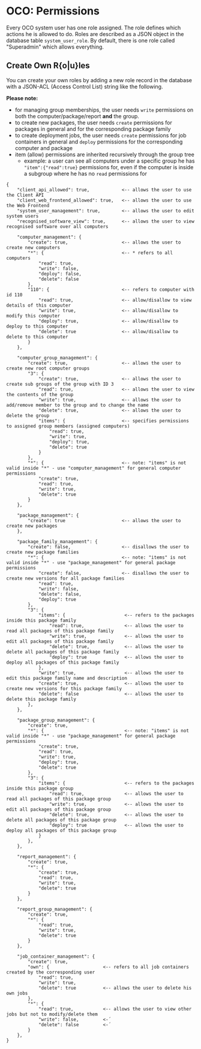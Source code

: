 # OCO: Permissions
Every OCO system user has one role assigned. The role defines which actions he is allowed to do. Roles are described as a JSON object in the database table `system_user_role`. By default, there is one role called "Superadmin" which allows everything.

## Create Own R{o|u}les
You can create your own roles by adding a new role record in the database with a JSON-ACL (Access Control List) string like the following.

**Please note:**
- for managing group memberships, the user needs `write` permissions on both the computer/package/report **and** the group.
- to create new packages, the user needs `create` permissions for packages in general and for the corresponding package family
- to create deployment jobs, the user needs `create` permissions for job containers in general and `deploy` permissions for the corresponding computer and package
- item (allow) permissions are inherited recursively through the group tree
  - example: a user can see all computers under a specific group he has `"item":{"read":true}` permissions for, even if the computer is inside a subgroup where he has no `read` permissions for

```
{
    "client_api_allowed": true,            <-- allows the user to use the Client API
    "client_web_frontend_allowed": true,   <-- allows the user to use the Web Frontend
    "system_user_management": true,        <-- allows the user to edit system users
    "recognised_software_view": true,      <-- allows the user to view recognised software over all computers

    "computer_management": {
        "create": true,                    <-- allows the user to create new computers
        "*": {                             <-- * refers to all computers
            "read": true,
            "write": false,
            "deploy": false,
            "delete": false
        },
        "110": {                           <-- refers to computer with id 110
            "read": true,                  <-- allow/disallow to view details of this computer
            "write": true,                 <-- allow/disallow to modify this computer
            "deploy": true,                <-- allow/disallow to deploy to this computer
            "delete": true                 <-- allow/disallow to delete to this computer
        }
    },

    "computer_group_management": {
        "create": true,                    <-- allows the user to create new root computer groups
        "3": {
            "create": true,                <-- allows the user to create sub groups of the group with ID 3
            "read": true,                  <-- allows the user to view the contents of the group
            "write": true,                 <-- allows the user to add/remove member to the group and to change the name
            "delete": true,                <-- allows the user to delete the group
            "items": {                     <-- specifies permissions to assigned group members (assigned computers)
                "read": true,
                "write": true,
                "deploy": true,
                "delete": true
            }
        },
        "*": {                             <-- note: "items" is not valid inside "*" - use "computer_management" for general computer permissions
            "create": true,
            "read": true,
            "write": true,
            "delete": true
        }
    },

    "package_management": {
        "create": true                     <-- allows the user to create new packages
    },

    "package_family_management": {
        "create": false,                   <-- disallows the user to create new package families
        "*": {                             <-- note: "items" is not valid inside "*" - use "package_management" for general package permissions
            "create": false,               <-- disallows the user to create new versions for all package families
            "read": true,
            "write": false,
            "delete": false,
            "deploy": true
        },
        "3": {
            "items": {                      <-- refers to the packages inside this package family
                "read": true,               <-- allows the user to read all packages of this package family
                "write": true,              <-- allows the user to edit all packages of this package family
                "delete": true,             <-- allows the user to delete all packages of this package family
                "deploy": true              <-- allows the user to deploy all packages of this package family
            },
            "write": true,                  <-- allows the user to edit this package family name and description
            "create": true,                 <-- allows the user to create new versions for this package family
            "delete": false                 <-- allows the user to delete this package family
        },
    },

    "package_group_management": {
        "create": true,
        "*": {                              <-- note: "items" is not valid inside "*" - use "package_management" for general package permissions
            "create": true,
            "read": true,
            "write": true,
            "deploy": true,
            "delete": true
        },
        "3": {
            "items": {                      <-- refers to the packages inside this package group
                "read": true,               <-- allows the user to read all packages of this package group
                "write": true,              <-- allows the user to edit all packages of this package group
                "delete": true,             <-- allows the user to delete all packages of this package group
                "deploy": true              <-- allows the user to deploy all packages of this package group
            }
        },
    },

    "report_management": {
        "create": true,
        "*": {
            "create": true,
            "read": true,
            "write": true,
            "delete": true
        }
    },

    "report_group_management": {
        "create": true,
        "*": {
            "read": true,
            "write": true,
            "delete": true
        }
    },

    "job_container_management": {
        "create": true,
        "own": {                    <-- refers to all job containers created by the corresponding user
            "read": true,
            "write": true,
            "delete": true          <-- allows the user to delete his own jobs
        },
        "*": {
            "read": true,           <-- allows the user to view other jobs but not to modify/delete them
            "write": false,         <-´
            "delete": false         <-´
        }
    },
}
```
